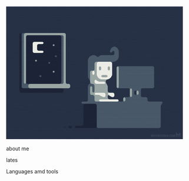 ![Header](https://github.com/AlexanderVenik/AlexanderVEnik/blob/main/assets/e426702edf874b181aced1e2fa5c6cde.gif)

about me

lates

Languages amd tools